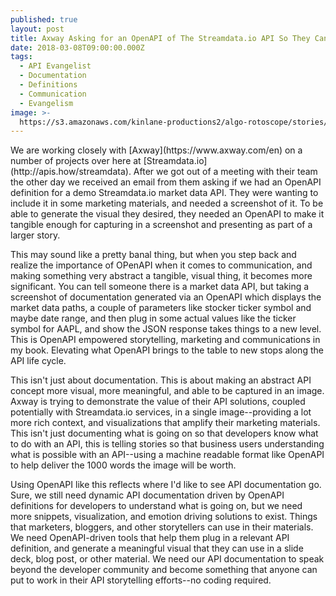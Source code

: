 ```yaml
---
published: true
layout: post
title: Axway Asking for an OpenAPI of The Streamdata.io API So They Can Screenshot It
date: 2018-03-08T09:00:00.000Z
tags:
  - API Evangelist
  - Documentation
  - Definitions
  - Communication
  - Evangelism
image: >-
  https://s3.amazonaws.com/kinlane-productions2/algo-rotoscope/stories/beachclouds_clean_view.jpg
---
```

<p></p>We are working closely with [Axway](https://www.axway.com/en) on a number of projects over here at [Streamdata.io](http://apis.how/streamdata). After we got out of a meeting with their team the other day we received an email from them asking if we had an OpenAPI definition for a demo Streamdata.io market data API. They were wanting to include it in some marketing materials, and needed a screenshot of it. To be able to generate the visual they desired, they needed an OpenAPI to make it tangible enough for capturing in a screenshot and presenting as part of a larger story.

This may sound like a pretty banal thing, but when you step back and realize the importance of OPenAPI when it comes to communication, and making something very abstract a tangible, visual thing, it becomes more significant. You can tell someone there is a market data API, but taking a screenshot of documentation generated via an OpenAPI which displays the market data paths, a couple of parameters like stocker ticker symbol and maybe date range, and then plug in some actual values like the ticker symbol for AAPL, and show the JSON response takes things to a new level. This is OpenAPI empowered storytelling, marketing and communications in my book. Elevating what OpenAPI brings to the table to new stops along the API life cycle.

This isn't just about documentation. This is about making an abstract API concept more visual, more meaningful, and able to be captured in an image. Axway is trying to demonstrate the value of their API solutions, coupled potentially with Streamdata.io services, in a single image--providing a lot more rich context, and visualizations that amplify their marketing materials. This isn't just documenting what is going on so that developers know what to do with an API, this is telling stories so that business users understanding what is possible with an API--using a machine readable format like OpenAPI to help deliver the 1000 words the image will be worth.

Using OpenAPI like this reflects where I'd like to see API documentation go. Sure, we still need dynamic API documentation driven by OpenAPI definitions for developers to understand what is going on, but we need more snippets, visualization, and emotion driving solutions to exist. Things that marketers, bloggers, and other storytellers can use in their materials. We need OpenAPI-driven tools that help them plug in a relevant API definition, and generate a meaningful visual that they can use in a slide deck, blog post, or other material. We need our API documentation to speak beyond the developer community and become something that anyone can put to work in their API storytelling efforts--no coding required.
